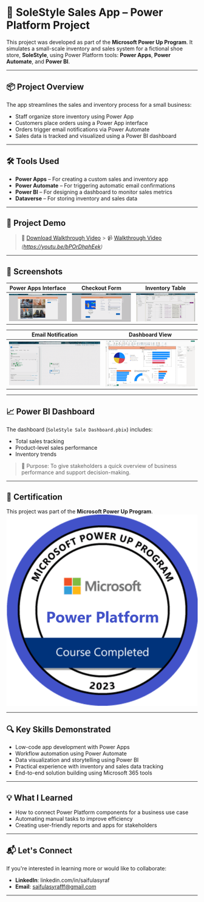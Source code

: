 # 👟 SoleStyle Sales App – Power Platform Project

This project was developed as part of the **Microsoft Power Up Program**. It simulates a small-scale inventory and sales system for a fictional shoe store, **SoleStyle**, using Power Platform tools: **Power Apps**, **Power Automate**, and **Power BI**.

---

## 📦 Project Overview

The app streamlines the sales and inventory process for a small business:
- Staff organize store inventory using Power App
- Customers place orders using a Power App interface
- Orders trigger email notifications via Power Automate
- Sales data is tracked and visualized using a Power BI dashboard

---

## 🛠 Tools Used

- **Power Apps** – For creating a custom sales and inventory app  
- **Power Automate** – For triggering automatic email confirmations  
- **Power BI** – For designing a dashboard to monitor sales metrics  
- **Dataverse** – For storing inventory and sales data  

---

## 🎥 Project Demo

> 🎥 [Download Walkthrough Video](Power%20Platform%20Walkthrough.mp4) > 📹 [Walkthrough Video](#) *(https://youtu.be/bPOrDhphEek)*


---

## 📸 Screenshots

| Power Apps Interface | Checkout Form | Inventory Table |
|----------------------|----------------|-----------------|
| ![App](SoleStyle%20App.PNG) | ![Checkout](SoleStyle%20Checkout.PNG) | ![Inventory](Inventory%20Table.PNG) |

| Email Notification | Dashboard View |
|--------------------|----------------|
| ![Email](Power%20Automate%20email%20notification.PNG) | ![Dashboard](Dashboard%20Screenshot.PNG) |

---

## 📈 Power BI Dashboard

The dashboard (`SoleStyle Sale Dashboard.pbix`) includes:
- Total sales tracking
- Product-level sales performance
- Inventory trends

> 🎯 Purpose: To give stakeholders a quick overview of business performance and support decision-making.

---

## 🏅 Certification

This project was part of the **Microsoft Power Up Program**.  
![Badge](Microsoft%20Power%20Up%20Program%20Badge.png)

---

## 🔍 Key Skills Demonstrated

- Low-code app development with Power Apps  
- Workflow automation using Power Automate  
- Data visualization and storytelling using Power BI  
- Practical experience with inventory and sales data tracking  
- End-to-end solution building using Microsoft 365 tools  

---

## 💡 What I Learned

- How to connect Power Platform components for a business use case  
- Automating manual tasks to improve efficiency  
- Creating user-friendly reports and apps for stakeholders  

---

## 📬 Let's Connect

If you're interested in learning more or would like to collaborate:

- **LinkedIn**: linkedin.com/in/saifulasyraf 
- **Email**: saifulasyrafff@gmail.com

---



